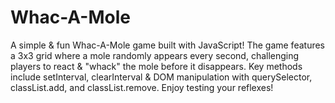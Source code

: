 # Whac-A-Mole
A simple &amp; fun Whac-A-Mole game built with JavaScript! The game features a 3x3 grid where a mole randomly appears every second, challenging players to react &amp; "whack" the mole before it disappears. Key methods include setInterval, clearInterval &amp; DOM manipulation with querySelector, classList.add, and classList.remove. Enjoy testing your reflexes!
